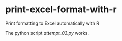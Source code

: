 # print-excel-format-with-r
Print formatting to Excel automatically with R

The python script *attempt_03.py* works.